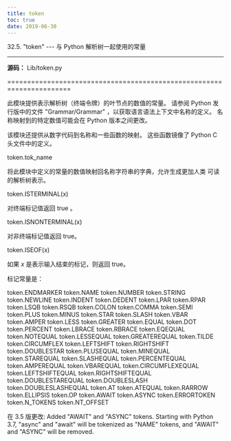 ```yaml
---
title: token
toc: true
date: 2019-06-30
---
```

32.5. "token" --- 与 Python 解析树一起使用的常量
**********************************************

**源码：** Lib/token.py

======================================================================

此模块提供表示解析树（终端令牌）的叶节点的数值的常量。 请参阅 Python
发行版中的文件 "Grammar/Grammar" ，以获取语言语法上下文中名称的定义。
名称映射到的特定数值可能会在 Python 版本之间更改。

该模块还提供从数字代码到名称和一些函数的映射。 这些函数镜像了 Python C
头文件中的定义。

token.tok_name

   将此模块中定义的常量的数值映射回名称字符串的字典，允许生成更加人类
   可读的解析树表示。

token.ISTERMINAL(x)

   对终端标记值返回 true 。

token.ISNONTERMINAL(x)

   对非终端标记值返回 true。

token.ISEOF(x)

   如果 *x* 是表示输入结束的标记，则返回 true。

标记常量是：

token.ENDMARKER
token.NAME
token.NUMBER
token.STRING
token.NEWLINE
token.INDENT
token.DEDENT
token.LPAR
token.RPAR
token.LSQB
token.RSQB
token.COLON
token.COMMA
token.SEMI
token.PLUS
token.MINUS
token.STAR
token.SLASH
token.VBAR
token.AMPER
token.LESS
token.GREATER
token.EQUAL
token.DOT
token.PERCENT
token.LBRACE
token.RBRACE
token.EQEQUAL
token.NOTEQUAL
token.LESSEQUAL
token.GREATEREQUAL
token.TILDE
token.CIRCUMFLEX
token.LEFTSHIFT
token.RIGHTSHIFT
token.DOUBLESTAR
token.PLUSEQUAL
token.MINEQUAL
token.STAREQUAL
token.SLASHEQUAL
token.PERCENTEQUAL
token.AMPEREQUAL
token.VBAREQUAL
token.CIRCUMFLEXEQUAL
token.LEFTSHIFTEQUAL
token.RIGHTSHIFTEQUAL
token.DOUBLESTAREQUAL
token.DOUBLESLASH
token.DOUBLESLASHEQUAL
token.AT
token.ATEQUAL
token.RARROW
token.ELLIPSIS
token.OP
token.AWAIT
token.ASYNC
token.ERRORTOKEN
token.N_TOKENS
token.NT_OFFSET

   在 3.5 版更改: Added "AWAIT" and "ASYNC" tokens. Starting with
   Python 3.7, "async" and "await" will be tokenized as "NAME" tokens,
   and "AWAIT" and "ASYNC" will be removed.
